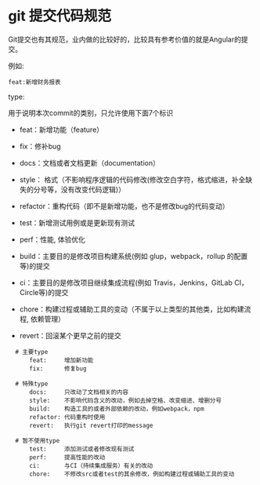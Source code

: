 # git 提交代码规范

Git提交也有其规范，业内做的比较好的，比较具有参考价值的就是Angular的提交。


例如:

```feat:新增财务报表```


type:

  用于说明本次commit的类别，只允许使用下面7个标识

  - feat：新增功能（feature）

  - fix：修补bug

  - docs：文档或者文档更新（documentation）

  - style： 格式（不影响程序逻辑的代码修改(修改空白字符，格式缩进，补全缺失的分号等，没有改变代码逻辑)）

  - refactor：重构代码（即不是新增功能，也不是修改bug的代码变动）

  - test：新增测试用例或是更新现有测试

  - perf：性能, 体验优化

  - build：主要目的是修改项目构建系统(例如 glup，webpack，rollup 的配置等)的提交

  - ci：主要目的是修改项目继续集成流程(例如 Travis，Jenkins，GitLab CI，Circle等)的提交

  - chore：构建过程或辅助工具的变动（不属于以上类型的其他类，比如构建流程, 依赖管理）

  - revert：回滚某个更早之前的提交


``` 
  # 主要type
      feat:     增加新功能
      fix:      修复bug

  # 特殊type
      docs:     只改动了文档相关的内容
      style:    不影响代码含义的改动，例如去掉空格、改变缩进、增删分号
      build:    构造工具的或者外部依赖的改动，例如webpack，npm
      refactor: 代码重构时使用
      revert:   执行git revert打印的message

  # 暂不使用type
      test:     添加测试或者修改现有测试
      perf:     提高性能的改动
      ci:       与CI（持续集成服务）有关的改动
      chore:    不修改src或者test的其余修改，例如构建过程或辅助工具的变动
```